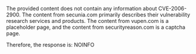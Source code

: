 The provided content does not contain any information about CVE-2006-2900. The content from secunia.com primarily describes their vulnerability research services and products. The content from vupen.com is a placeholder page, and the content from securityreason.com is a captcha page.

Therefore, the response is: NOINFO